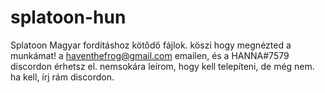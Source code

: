 # splatoon-hun
Splatoon Magyar fordításhoz kötődő fájlok.
köszi hogy megnézted a munkámat!
a haventhefrog@gmail.com emailen, és a HANNA#7579 discordon érhetsz el.
nemsokára leírom, hogy kell telepíteni, de még nem. ha kell, írj rám discordon.

